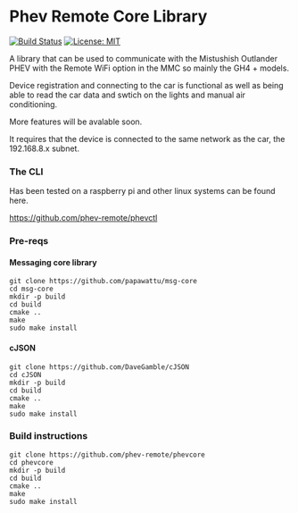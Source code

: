 # Phev Remote Core Library 

[![Build Status](https://travis-ci.com/phev-remote/phevcore.svg?branch=master)](https://travis-ci.com/phev-remote/phevcore) [![License: MIT](https://img.shields.io/badge/License-MIT-yellow.svg)](https://opensource.org/licenses/MIT)

A library that can be used to communicate with the Mistushish Outlander PHEV with the Remote WiFi option in the MMC so mainly the GH4 + models.

Device registration and connecting to the car is functional as well as being able to read the car data and swtich on the lights and manual air conditioning.

More features will be avalable soon.

It requires that the device is connected to the same network as the car, the 192.168.8.x subnet.

### The CLI 

Has been tested on a raspberry pi and other linux systems can be found here.

https://github.com/phev-remote/phevctl

### Pre-reqs

#### Messaging core library

```
git clone https://github.com/papawattu/msg-core
cd msg-core
mkdir -p build
cd build
cmake ..
make
sudo make install
```
#### cJSON
```
git clone https://github.com/DaveGamble/cJSON
cd cJSON
mkdir -p build
cd build
cmake ..
make
sudo make install
```
### Build instructions
```
git clone https://github.com/phev-remote/phevcore
cd phevcore
mkdir -p build
cd build
cmake ..
make
sudo make install
```

